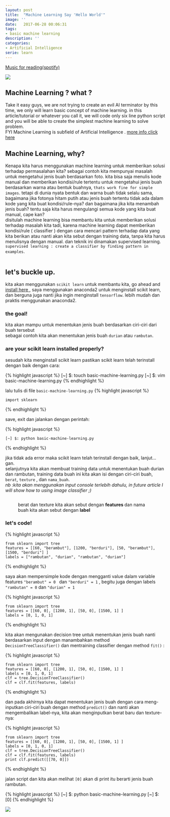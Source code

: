 ```yaml
---
layout: post
title:  "Machine Learning Say 'Hello World'"
image: ''
date:   2017-06-28 00:06:31
tags:
- basic machine learning
description: ''
categories:
- Artificial Intelligence
serie: learn
---
```


<p class="music-read"><a href="spotify:track:5KsLlcmWDoHUoJFzRw14wD">Music for reading(spotify)</a></p>

<img src="https://media.giphy.com/media/cGkIpDxembJWU/giphy.gif">

## Machine Learning ? what ?

Take it easy guys, we are not trying to create an evil AI terminator by this time, we only will learn basic concept of machine learning. in this article/tutorial or whatever you call it, we will code only six line python script and you will be able to create the simplest machine learning to solve problem.<br>
FYI Machine Learning is subfield of Artificial Intelligence . <a target="_blank" href="https://id.wikipedia.org/wiki/Kecerdasan_buatan">more info click here</a>

## Machine Learning, why?

Kenapa kita harus menggunakan machine learning untuk memberikan solusi terhadap permasalahan kita? sebagai contoh kita mempunyai masalah untuk mengetahui jenis buah berdasarkan foto. kita bisa saja menulis kode manual dan memberikan kondisi/rule tertentu untuk mengetahui jenis buah berdasarkan warna atau bentuk buahnya, `thats work fine for simple images`. tetapi di dunia nyata bentuk dan warna buah tidak selalu sama, bagaimana jika fotonya hitam putih atau jenis buah tertentu tidak ada dalam kode yang kita buat kondisi/rule-nya? dan bagaimana jika kita menambah jenis buah? tentu saja kita harus mengulangi semua kode yang kita buat manual, cape kan?<br>
disitulah machine learning bisa membantu kita untuk memberikan solusi terhadap masalah kita tadi, karena machine learning dapat memberikan kondisi/rule ( classifier )  dengan cara mencari pattern terhadap data yang kita berikan atau nanti akan kita sebut dengan training data, tanpa kita harus menulisnya dengan manual. dan teknik ini dinamakan supervised learning. <br>
`supervised learning : create a classifier by finding pattern in examples`.

<img src="https://octodex.github.com/images/codercat.jpg" alt="">

## let's buckle up.

kita akan menggunakan `scikit learn` untuk membantu kita, go ahead and <a target="_blank" href="http://scikit-learn.org/stable/">install here </a>, saya menggunakan anaconda2 untuk menginstall scikit learn, dan berguna juga nanti jika ingin menginstall `tensorflow`. lebih mudah dan praktis menggunakan anaconda2.

### the goal!

kita akan mampu untuk menentukan jenis buah berdasarkan ciri-ciri dari buah tersebut<br>
sebagai contoh kita akan menentukan jenis buah `durian` atau `rambutan`.



###  are your scikit learn installed properly?

sesudah kita menginstall scikit learn pastikan scikit learn telah terinstall dengan baik dengan cara:

{% highlight javascript %}
	[~] $: touch basic-machine-learning.py
	[~] $: vim basic-machine-learning.py
{% endhighlight %}

lalu tulis di file `basic-machine-learning.py`
{% highlight javascript %}

	import sklearn

{% endhighlight %}

save, exit dan jalankan dengan perintah: 

{% highlight javascript %}

	[~] $: python basic-machine-learning.py

{% endhighlight %}

jika tidak ada error maka scikit learn telah terinstall dengan baik, lanjut... gan.<br>
selanjutnya kita akan membuat training data untuk menentukan buah durian dan rambutan, training data buah ini kita akan isi dengan ciri-ciri buah, `berat`, `texture` , dan `nama_buah`.<br>
<i>nb :kita akan menggunakan input console terlebih dahulu, in future article I will show how to using image classifier ;)</i>


<figure class="foto-legenda">
	<img src="{{ "/assets/img/machine-learning/table.png"}}" alt="">
	<figcaption> <p>berat dan texture kita akan sebut dengan <b>features </b> dan nama buah kita akan sebut dengan <b>label</b></p>
	</figcaption>
</figure>

###  let's code!

{% highlight javascript %}

	from sklearn import tree
	features = [[60, "berambut"], [1200, "berduri"], [50, "berambut"], [1500, "berduri"] ]
	labels = ["rambutan", "durian", "rambutan", "durian"]

{% endhighlight %}

saya akan mempersimple kode dengan mengganti value dalam variable features `"berambut" = 0 ` dan `"berduri" = 1` , begitu juga dengan labels `"rambutan" = 0` dan `"durian" = 1` 

{% highlight javascript %}

	from sklearn import tree
	features = [[60, 0], [1200, 1], [50, 0], [1500, 1] ]
	labels = [0, 1, 0, 1]

{% endhighlight %}

kita akan mengunakan decision tree untuk menentukan jenis buah nanti berdasarkan input dengan manambahkan method `DecisionTreeClassifier()` dan mentraining classifier dengan method `fit()` : 

{% highlight javascript %}

	from sklearn import tree
	features = [[60, 0], [1200, 1], [50, 0], [1500, 1] ]
	labels = [0, 1, 0, 1]
	clf = tree.DecisionTreeClassifier()
	clf = clf.fit(features, labels)

{% endhighlight %}

dan pada akhirnya kita dapat menentukan jenis buah dengan cara meng-inputkan ciri-ciri buah dengan method `predict()` dan nanti akan mengembalikan label-nya, kita akan menginputkan berat baru dan texture-nya: 

{% highlight javascript %}

	from sklearn import tree
	features = [[60, 0], [1200, 1], [50, 0], [1500, 1] ]
	labels = [0, 1, 0, 1]
	clf = tree.DecisionTreeClassifier()
	clf = clf.fit(features, labels)
	print clf.predict([[70, 0]])

{% endhighlight %}

jalan script dan kita akan melihat `[0]` akan di print itu berarti jenis buah rambutan.

{% highlight javascript %}
	[~] $: python basic-machine-learning.py
	[~] $: [0]
{% endhighlight %}

<img src="https://media.giphy.com/media/BdrSy2gqURFEk/giphy.gif">



